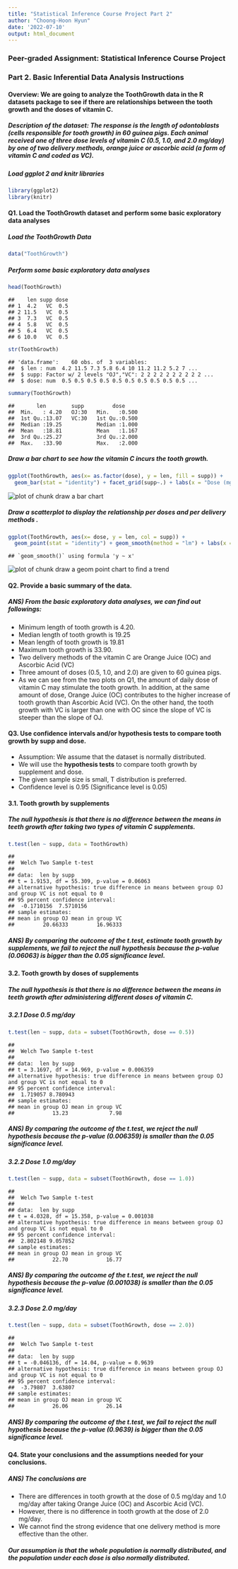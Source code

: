 ```yaml
---
title: "Statistical Inference Course Project Part 2"
author: "Choong-Hoon Hyun"
date: '2022-07-10'
output: html_document
---
```


### Peer-graded Assignment: Statistical Inference Course Project

### Part 2. Basic Inferential Data Analysis Instructions

#### Overview: We are going to analyze the ToothGrowth data in the R datasets package to see if there are relationships between the tooth growth and the doses of vitamin C. 

##### Description of the dataset: The response is the length of odontoblasts (cells responsible for tooth growth) in 60 guinea pigs. Each animal received one of three dose levels of vitamin C (0.5, 1.0, and 2.0 mg/day) by one of two delivery methods, orange juice or ascorbic acid (a form of vitamin C and coded as VC).

##### Load ggplot 2 and knitr libraries

```r
library(ggplot2)
library(knitr)
```

#### Q1. Load the ToothGrowth dataset and perform some basic exploratory data analyses
##### Load the ToothGrowth Data

```r
data("ToothGrowth")
```

##### Perform some basic exploratory data analyses

```r
head(ToothGrowth)
```

```
##    len supp dose
## 1  4.2   VC  0.5
## 2 11.5   VC  0.5
## 3  7.3   VC  0.5
## 4  5.8   VC  0.5
## 5  6.4   VC  0.5
## 6 10.0   VC  0.5
```

```r
str(ToothGrowth)
```

```
## 'data.frame':	60 obs. of  3 variables:
##  $ len : num  4.2 11.5 7.3 5.8 6.4 10 11.2 11.2 5.2 7 ...
##  $ supp: Factor w/ 2 levels "OJ","VC": 2 2 2 2 2 2 2 2 2 2 ...
##  $ dose: num  0.5 0.5 0.5 0.5 0.5 0.5 0.5 0.5 0.5 0.5 ...
```

```r
summary(ToothGrowth)
```

```
##       len        supp         dose      
##  Min.   : 4.20   OJ:30   Min.   :0.500  
##  1st Qu.:13.07   VC:30   1st Qu.:0.500  
##  Median :19.25           Median :1.000  
##  Mean   :18.81           Mean   :1.167  
##  3rd Qu.:25.27           3rd Qu.:2.000  
##  Max.   :33.90           Max.   :2.000
```

##### Draw a bar chart to see how the vitamin C incurs the tooth growth.

```r
ggplot(ToothGrowth, aes(x= as.factor(dose), y = len, fill = supp)) + 
  geom_bar(stat = "identity") + facet_grid(supp~.) + labs(x = "Dose (mg/day)", y = "tooth length", title = "The Effect of Vitamin C on Tooth Growth in Guinea Pigs")
```

![plot of chunk draw a bar chart](<figure/draw a bar chart-1.png>)

##### Draw a scatterplot to display the relationship per doses and per delivery methods .

```r
ggplot(ToothGrowth, aes(x= dose, y = len, col = supp)) + 
  geom_point(stat = "identity") + geom_smooth(method = "lm") + labs(x = "Dose (mg/day)", y = "tooth length", title = "The Effect of Vitamin C on Tooth Growth in Guinea Pigs")
```

```
## `geom_smooth()` using formula 'y ~ x'
```

![plot of chunk draw a geom point chart to find a trend](<figure/draw a geom point chart to find a trend-1.png>)

#### Q2. Provide a basic summary of the data.
##### ANS) From the basic exploratory data analyses, we can find out followings:
- Minimum length of tooth growth is 4.20. 
- Median length of tooth growth is 19.25
- Mean length of tooth growth is 19.81
- Maximum tooth growth is 33.90. 
- Two delivery methods of the vitamin C are Orange Juice (OC) and Ascorbic Acid (VC)
- Three amount of doses (0.5, 1.0, and 2.0) are given to 60 guinea pigs.
- As we can see from the two plots on Q1, the amount of daily dose of vitamin C may stimulate the tooth growth. In addition, at the same amount of dose, Orange Juice (OC) contributes to the higher increase of tooth growth than Ascorbic Acid (VC). On the other hand, the tooth growth with VC is larger than one with OC since the slope of VC is steeper than the slope of OJ.


#### Q3. Use confidence intervals and/or hypothesis tests to compare tooth growth by supp and dose. 
- Assumption: We assume that the dataset is normally distributed. 
- We will use the **hypothesis tests** to compare tooth growth by supplement and dose.
- The given sample size is small, T distribution is preferred. 
- Confidence level is 0.95 (Significance level is 0.05)

#### 3.1. Tooth growth by supplements
##### The null hypothesis is that there is no difference between the means in teeth growth after taking two types of vitamin C supplements. 

```r
t.test(len ~ supp, data = ToothGrowth)
```

```
## 
## 	Welch Two Sample t-test
## 
## data:  len by supp
## t = 1.9153, df = 55.309, p-value = 0.06063
## alternative hypothesis: true difference in means between group OJ and group VC is not equal to 0
## 95 percent confidence interval:
##  -0.1710156  7.5710156
## sample estimates:
## mean in group OJ mean in group VC 
##         20.66333         16.96333
```

##### ANS) By comparing the outcome of the t.test, estimate tooth growth by supplements, we fail to reject the null hypothesis because the p-value (0.06063) is bigger than the 0.05 significance level.

#### 3.2. Tooth growth by doses of supplements
##### The null hypothesis is that there is no difference between the means in teeth growth after administering different doses of vitamin C. 

##### 3.2.1 Dose 0.5 mg/day

```r
t.test(len ~ supp, data = subset(ToothGrowth, dose == 0.5))
```

```
## 
## 	Welch Two Sample t-test
## 
## data:  len by supp
## t = 3.1697, df = 14.969, p-value = 0.006359
## alternative hypothesis: true difference in means between group OJ and group VC is not equal to 0
## 95 percent confidence interval:
##  1.719057 8.780943
## sample estimates:
## mean in group OJ mean in group VC 
##            13.23             7.98
```

##### ANS) By comparing the outcome of the t.test, we reject the null hypothesis because the p-value (0.006359) is smaller than the 0.05 significance level.

##### 3.2.2 Dose 1.0 mg/day

```r
t.test(len ~ supp, data = subset(ToothGrowth, dose == 1.0))
```

```
## 
## 	Welch Two Sample t-test
## 
## data:  len by supp
## t = 4.0328, df = 15.358, p-value = 0.001038
## alternative hypothesis: true difference in means between group OJ and group VC is not equal to 0
## 95 percent confidence interval:
##  2.802148 9.057852
## sample estimates:
## mean in group OJ mean in group VC 
##            22.70            16.77
```

##### ANS) By comparing the outcome of the t.test, we reject the null hypothesis because the p-value (0.001038) is smaller than the 0.05 significance level.

##### 3.2.3 Dose 2.0 mg/day

```r
t.test(len ~ supp, data = subset(ToothGrowth, dose == 2.0))
```

```
## 
## 	Welch Two Sample t-test
## 
## data:  len by supp
## t = -0.046136, df = 14.04, p-value = 0.9639
## alternative hypothesis: true difference in means between group OJ and group VC is not equal to 0
## 95 percent confidence interval:
##  -3.79807  3.63807
## sample estimates:
## mean in group OJ mean in group VC 
##            26.06            26.14
```

##### ANS) By comparing the outcome of the t.test, we fail to reject the null hypothesis because the p-value (0.9639) is bigger than the 0.05 significance level.

#### Q4. State your conclusions and the assumptions needed for your conclusions.
##### ANS) The conclusions are  
- There are differences in tooth growth at the dose of 0.5 mg/day and 1.0 mg/day after taking Orange Juice (OC) and Ascorbic Acid (VC).
- However, there is no difference in tooth growth at the dose of 2.0 mg/day. 
- We cannot find the strong evidence that one delivery method is more effective than the other.

##### Our assumption is that the whole population is normally distributed, and the population under each dose is also normally distributed.
